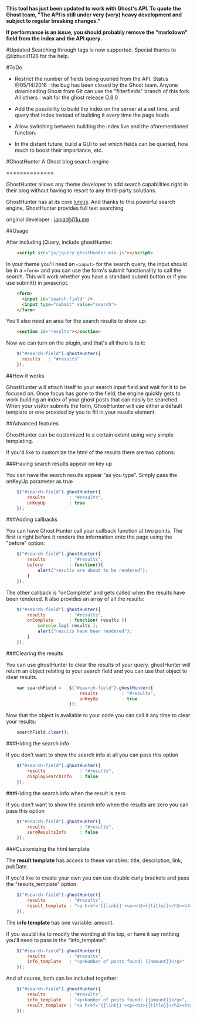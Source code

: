 **This tool has just  been updated to work with Ghost's API. To quote the Ghost team, "The API is still under very (very) heavy development and subject to regular breaking changes."**

**If performance is an issue, you should probably remove the "markdown" field from the index and the API query.**

#Updated
Searching through tags is now supported. Special thanks to @lizhuoli1126 for the help.

#ToDo
- Restrict the number of fields being queried from the API.
	Status @05/14/2016 : the bug has been closed by the Ghost team. Anyone downloading Ghost from Git can use the "filterfields" branch of this fork. All others : wait for the ghost release O.8.0

- Add the possibility to build the index on the server at a set time, and query that index instead of building it every time the page loads
- Allow switching between building the index live and the aforementioned function.
- In the distant future, build a GUI to set which fields can be queried, how much to boost their importance, etc.

#GhostHunter
A Ghost blog search engine

==============

GhostHunter allows any theme developer to add search capabilities right in their blog without having to resort to any third-party solutions. 

GhostHunter has at its core [lunr.js](http://lunrjs.com). And thanks to this powerful search engine, GhostHunter provides full text searching.

original developer : jamal@i11u.me

##Usage

After including jQuery, include ghostHunter:

````html
    <script src="js/jquery.ghostHunter.min.js"></script>
````

In your theme you'll need an `<input>` for the search query, the input should be in a `<form>` and you can use the form's submit functionality to call the search. This will work whether you have a standard submit button or if you use submit() in javascript.
````html
    <form>
      <input id="search-field" />
      <input type="submit" value="search">
    </form>
````
You'll also need an area for the search results to show up:
````html
    <section id="results"></section>
````
Now we can turn on the plugin, and that's all there is to it:
````js
    $("#search-field").ghostHunter({
      results   : "#results"
    });
````
##How it works

GhostHunter will attach itself to your search input field and wait for it to be focused on. Once focus has gone to the field, the engine quickly gets to work building an index of your ghost posts that can easily be searched. When your visitor submits the form, GhostHunter will use either a default template or one provided by you to fill in your results element.

##Advanced features

GhostHunter can be customized to a certain extent using very simple templating. 

If you'd like to customize the html of the results there are two options:

###Having search results appear on key up

You can have the search results appear "as you type". Simply pass the onKeyUp parameter as true
````js
	$("#search-field").ghostHunter({
		results   		: "#results",
		onKeyUp 		: true
    });
````
###Adding callbacks

You can have Ghost Hunter call your callback function at two points. The first is right before it renders the information onto the page using the "before" option:
````js
	$("#search-field").ghostHunter({
		results   		: "#results",
		before 			: function(){
			alert("results are about to be rendered");
		}
    });
````
The other callback is "onComplete" and gets called when the results have been rendered. It also provides an array of all the results:
````js
	$("#search-field").ghostHunter({
		results   		: "#results",
		onComplete		: function( results ){
			console.log( results );
			alert("results have been rendered");
		}
    });
````

###Clearing the results

You can use ghostHunter to clear the results of your query. ghostHunter will return an object relating to your search field and you can use that object to clear results.
````js
	var searchField = 	$("#search-field").ghostHunter({
							results   		: "#results",
							onKeyUp 		: true
					    });
````
Now that the object is available to your code you can call it any time to clear your results:
````js
	searchField.clear();
````
###Hiding the search info

If you don't want to show the search info at all you can pass this option
````js
	$("#search-field").ghostHunter({
		results   			: "#results",
		displaySearchInfo 	: false
    });
````
###Hiding the search info when the result is zero

If you don't want to show the search info when the results are zero you can pass this option
````js
	$("#search-field").ghostHunter({
		results   			: "#results",
		zeroResultsInfo 	: false
    });
````
###Customizing the html template

The **result template** has access to these variables: title, description, link, pubDate.

If you'd like to create your own you can use double curly brackets and pass the "results_template" option:
````js
	$("#search-field").ghostHunter({
		results   		: "#results",
		result_template : "<a href='{{link}}'><p><h2>{{title}}</h2><h4>{{pubDate}}</h4>{{description}}</p></a>"
    });
````
The **info template** has one variable: amount.

If you would like to modify the wording at the top, or have it say nothing you'll need to pass in the "info_template":
````js
	$("#search-field").ghostHunter({
		results   		: "#results",
		info_template	: "<p>Number of posts found: {{amount}}</p>"
    });
````
And of course, both can be included together:
````js
	$("#search-field").ghostHunter({
		results   		: "#results",
		info_template	: "<p>Number of posts found: {{amount}}</p>",
		result_template : "<a href='{{link}}'><p><h2>{{title}}</h2><h4>{{pubDate}}</h4>{{description}}</p></a>"
    });
````